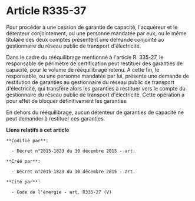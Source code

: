 # Article R335-37

Pour procéder à une cession de garantie de capacité, l'acquéreur et le détenteur conjointement, ou une personne mandatée par
eux, ou le même titulaire des deux comptes présentent une demande conjointe au gestionnaire du réseau public de transport
d'électricité.

Dans le cadre du rééquilibrage mentionné à l'article R. 335-27, le responsable de périmètre de certification peut restituer
des garanties de capacité, pour le volume de rééquilibrage retenu. A cette fin, le responsable, ou une personne mandatée par
lui, présente une demande de restitution de garanties au gestionnaire du réseau public de transport d'électricité, qui
transfère alors les garanties à restituer vers le compte du gestionnaire du réseau public de transport d'électricité. Cette
opération a pour effet de bloquer définitivement les garanties. 

En dehors du rééquilibrage, aucun détenteur de garanties de capacité ne peut demander à restituer ces garanties.

**Liens relatifs à cet article**

	**Codifié par**:

	  - Décret n°2015-1823 du 30 décembre 2015 - art.

	**Créé par**:

	  - Décret n°2015-1823 du 30 décembre 2015 - art.

	**Cité par**:

	  - Code de l'énergie - art. R335-27 (V)
